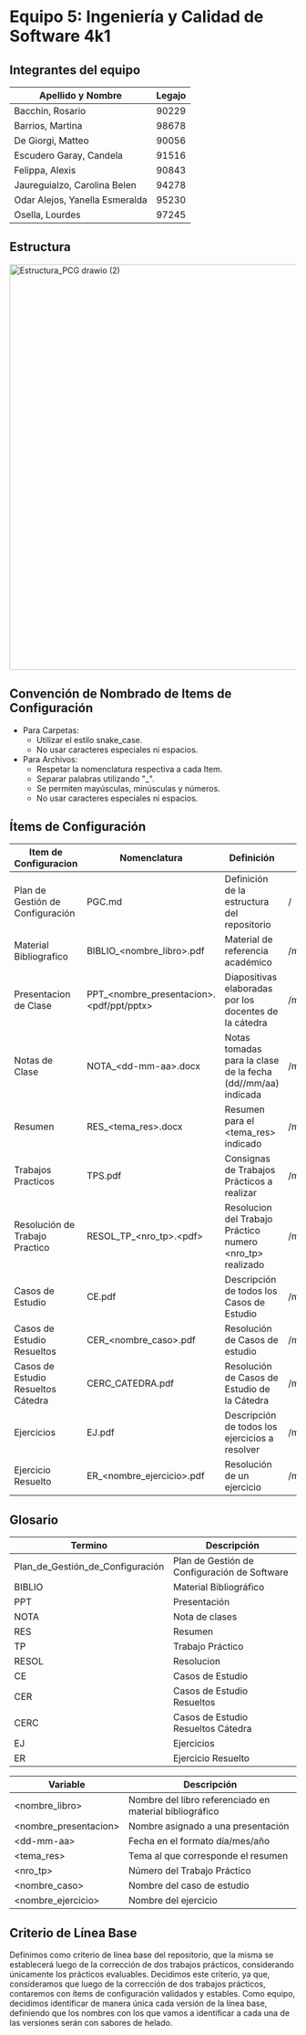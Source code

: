 # Equipo 5: Ingeniería y Calidad de Software 4k1

## Integrantes del equipo
| Apellido y Nombre | Legajo |
|--------------|------|
| Bacchin, Rosario | 90229 |
| Barrios, Martina | 98678 |
| De Giorgi, Matteo | 90056 |
| Escudero Garay, Candela | 91516 |
| Felippa, Alexis | 90843 |
| Jaureguialzo, Carolina Belen | 94278 |
| Odar Alejos, Yanella Esmeralda | 95230 |
| Osella, Lourdes | 97245 |

## Estructura

<img width="829" height="711" alt="Estructura_PCG drawio (2)" src="https://github.com/user-attachments/assets/c61f2907-63dd-4470-a24f-d2ce583191c2" />

## Convención de Nombrado de Items de Configuración
- Para Carpetas:
  - Utilizar el estilo snake_case.
  - No usar caracteres especiales ni espacios.
- Para Archivos:
  - Respetar la nomenclatura respectiva a cada Item. 
  - Separar palabras utilizando "_".
  - Se permiten mayúsculas, minúsculas y números.
  - No usar caracteres especiales ni espacios.

## Ítems de Configuración
| Item de Configuracion | Nomenclatura | Definición | Ubicación |
|-----------------------|--------------|------------|-----------|
| Plan de Gestión de Configuración | PGC.md | Definición de la estructura del repositorio | / |
| Material Bibliografico | BIBLIO_&lt;nombre_libro&gt;.pdf | Material de referencia académico | /material_teorico/material_de_la_uv/bibliografia |
| Presentacion de Clase | PPT_&lt;nombre_presentacion&gt;.&lt;pdf/ppt/pptx&gt; | Diapositivas elaboradas por los docentes de la cátedra | /material_teorico/material_de_la_uv/presentacion_de_clases |
| Notas de Clase | NOTA_&lt;dd-mm-aa&gt;.docx | Notas tomadas para la clase de la fecha (dd//mm/aa) indicada | /material_teorico/material_de_elaboracion_propia/notas_de_clases |
| Resumen | RES_&lt;tema_res&gt;.docx | Resumen para el &lt;tema_res&gt; indicado | /material_teorico/material_de_elaboracion_propia/resumenes |
| Trabajos Practicos | TPS.pdf | Consignas de Trabajos Prácticos a realizar | /material_practico/trabajos_practicos |
| Resolución de Trabajo Practico | RESOL_TP_&lt;nro_tp&gt;.&lt;pdf&gt; | Resolucion del Trabajo Práctico numero &lt;nro_tp&gt; realizado | /material_practico/trabajos_practicos/tp_&lt;nro_tp&gt; |
| Casos de Estudio | CE.pdf | Descripción de todos los Casos de Estudio | /material_practico/ejercitacion/casos_de_estudio |
| Casos de Estudio Resueltos | CER_<nombre_caso>.pdf | Resolución de Casos de estudio | /material_practico/ejercitacion/casos_de_estudio |
| Casos de Estudio Resueltos Cátedra | CERC_CATEDRA.pdf | Resolución de Casos de Estudio de la Cátedra | /material_practico/ejercitacion/casos_de_estudio |
| Ejercicios | EJ.pdf | Descripción de todos los ejercicios a resolver | /material_practico/ejercitacion/ejercicios_resueltos |
| Ejercicio Resuelto | ER_&lt;nombre_ejercicio&gt;.pdf | Resolución de un ejercicio | /material_practico/ejercitacion/ejercicios_resueltos |


## Glosario
| Termino | Descripción |
|-----------------------|--------------|
| Plan_de_Gestión_de_Configuración | Plan de Gestión de Configuración de Software |
| BIBLIO | Material Bibliográfico |
| PPT | Presentación |
| NOTA | Nota de clases |
| RES | Resumen |
| TP | Trabajo Práctico |
| RESOL | Resolucion |
| CE | Casos de Estudio |
| CER | Casos de Estudio Resueltos |
| CERC | Casos de Estudio Resueltos Cátedra|
| EJ | Ejercicios |
| ER | Ejercicio Resuelto |

| Variable | Descripción |
|-----------------------|--------------|
| &lt;nombre_libro&gt; | Nombre del libro referenciado en material bibliográfico |
| &lt;nombre_presentacion&gt; | Nombre asignado a una presentación |
| &lt;dd-mm-aa&gt; | Fecha en el formato día/mes/año |
| &lt;tema_res&gt; | Tema al que corresponde el resumen |
| &lt;nro_tp&gt; | Número del Trabajo Práctico |
| &lt;nombre_caso&gt; | Nombre del caso de estudio |
| &lt;nombre_ejercicio&gt; | Nombre del ejercicio |

## Criterio de Línea Base
Definimos como criterio de línea base del repositorio, que la misma se establecerá luego de la corrección de dos trabajos prácticos, considerando únicamente los prácticos evaluables. Decidimos este criterio, ya que, consideramos que luego de la corrección de dos trabajos prácticos, contaremos con ítems de configuración validados y estables.
Como equipo, decidimos identificar de manera única cada versión de la línea base, definiendo que los nombres con los que vamos a identificar a cada una de las versiones serán con sabores de helado. 


